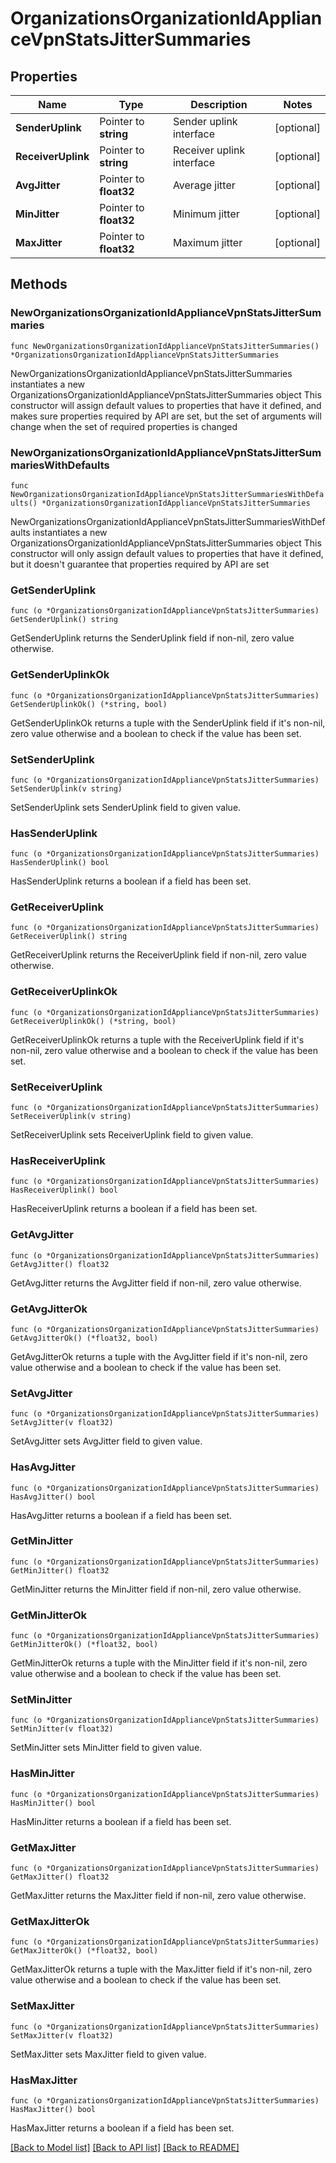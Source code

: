# OrganizationsOrganizationIdApplianceVpnStatsJitterSummaries

## Properties

Name | Type | Description | Notes
------------ | ------------- | ------------- | -------------
**SenderUplink** | Pointer to **string** | Sender uplink interface | [optional] 
**ReceiverUplink** | Pointer to **string** | Receiver uplink interface | [optional] 
**AvgJitter** | Pointer to **float32** | Average jitter | [optional] 
**MinJitter** | Pointer to **float32** | Minimum jitter | [optional] 
**MaxJitter** | Pointer to **float32** | Maximum jitter | [optional] 

## Methods

### NewOrganizationsOrganizationIdApplianceVpnStatsJitterSummaries

`func NewOrganizationsOrganizationIdApplianceVpnStatsJitterSummaries() *OrganizationsOrganizationIdApplianceVpnStatsJitterSummaries`

NewOrganizationsOrganizationIdApplianceVpnStatsJitterSummaries instantiates a new OrganizationsOrganizationIdApplianceVpnStatsJitterSummaries object
This constructor will assign default values to properties that have it defined,
and makes sure properties required by API are set, but the set of arguments
will change when the set of required properties is changed

### NewOrganizationsOrganizationIdApplianceVpnStatsJitterSummariesWithDefaults

`func NewOrganizationsOrganizationIdApplianceVpnStatsJitterSummariesWithDefaults() *OrganizationsOrganizationIdApplianceVpnStatsJitterSummaries`

NewOrganizationsOrganizationIdApplianceVpnStatsJitterSummariesWithDefaults instantiates a new OrganizationsOrganizationIdApplianceVpnStatsJitterSummaries object
This constructor will only assign default values to properties that have it defined,
but it doesn't guarantee that properties required by API are set

### GetSenderUplink

`func (o *OrganizationsOrganizationIdApplianceVpnStatsJitterSummaries) GetSenderUplink() string`

GetSenderUplink returns the SenderUplink field if non-nil, zero value otherwise.

### GetSenderUplinkOk

`func (o *OrganizationsOrganizationIdApplianceVpnStatsJitterSummaries) GetSenderUplinkOk() (*string, bool)`

GetSenderUplinkOk returns a tuple with the SenderUplink field if it's non-nil, zero value otherwise
and a boolean to check if the value has been set.

### SetSenderUplink

`func (o *OrganizationsOrganizationIdApplianceVpnStatsJitterSummaries) SetSenderUplink(v string)`

SetSenderUplink sets SenderUplink field to given value.

### HasSenderUplink

`func (o *OrganizationsOrganizationIdApplianceVpnStatsJitterSummaries) HasSenderUplink() bool`

HasSenderUplink returns a boolean if a field has been set.

### GetReceiverUplink

`func (o *OrganizationsOrganizationIdApplianceVpnStatsJitterSummaries) GetReceiverUplink() string`

GetReceiverUplink returns the ReceiverUplink field if non-nil, zero value otherwise.

### GetReceiverUplinkOk

`func (o *OrganizationsOrganizationIdApplianceVpnStatsJitterSummaries) GetReceiverUplinkOk() (*string, bool)`

GetReceiverUplinkOk returns a tuple with the ReceiverUplink field if it's non-nil, zero value otherwise
and a boolean to check if the value has been set.

### SetReceiverUplink

`func (o *OrganizationsOrganizationIdApplianceVpnStatsJitterSummaries) SetReceiverUplink(v string)`

SetReceiverUplink sets ReceiverUplink field to given value.

### HasReceiverUplink

`func (o *OrganizationsOrganizationIdApplianceVpnStatsJitterSummaries) HasReceiverUplink() bool`

HasReceiverUplink returns a boolean if a field has been set.

### GetAvgJitter

`func (o *OrganizationsOrganizationIdApplianceVpnStatsJitterSummaries) GetAvgJitter() float32`

GetAvgJitter returns the AvgJitter field if non-nil, zero value otherwise.

### GetAvgJitterOk

`func (o *OrganizationsOrganizationIdApplianceVpnStatsJitterSummaries) GetAvgJitterOk() (*float32, bool)`

GetAvgJitterOk returns a tuple with the AvgJitter field if it's non-nil, zero value otherwise
and a boolean to check if the value has been set.

### SetAvgJitter

`func (o *OrganizationsOrganizationIdApplianceVpnStatsJitterSummaries) SetAvgJitter(v float32)`

SetAvgJitter sets AvgJitter field to given value.

### HasAvgJitter

`func (o *OrganizationsOrganizationIdApplianceVpnStatsJitterSummaries) HasAvgJitter() bool`

HasAvgJitter returns a boolean if a field has been set.

### GetMinJitter

`func (o *OrganizationsOrganizationIdApplianceVpnStatsJitterSummaries) GetMinJitter() float32`

GetMinJitter returns the MinJitter field if non-nil, zero value otherwise.

### GetMinJitterOk

`func (o *OrganizationsOrganizationIdApplianceVpnStatsJitterSummaries) GetMinJitterOk() (*float32, bool)`

GetMinJitterOk returns a tuple with the MinJitter field if it's non-nil, zero value otherwise
and a boolean to check if the value has been set.

### SetMinJitter

`func (o *OrganizationsOrganizationIdApplianceVpnStatsJitterSummaries) SetMinJitter(v float32)`

SetMinJitter sets MinJitter field to given value.

### HasMinJitter

`func (o *OrganizationsOrganizationIdApplianceVpnStatsJitterSummaries) HasMinJitter() bool`

HasMinJitter returns a boolean if a field has been set.

### GetMaxJitter

`func (o *OrganizationsOrganizationIdApplianceVpnStatsJitterSummaries) GetMaxJitter() float32`

GetMaxJitter returns the MaxJitter field if non-nil, zero value otherwise.

### GetMaxJitterOk

`func (o *OrganizationsOrganizationIdApplianceVpnStatsJitterSummaries) GetMaxJitterOk() (*float32, bool)`

GetMaxJitterOk returns a tuple with the MaxJitter field if it's non-nil, zero value otherwise
and a boolean to check if the value has been set.

### SetMaxJitter

`func (o *OrganizationsOrganizationIdApplianceVpnStatsJitterSummaries) SetMaxJitter(v float32)`

SetMaxJitter sets MaxJitter field to given value.

### HasMaxJitter

`func (o *OrganizationsOrganizationIdApplianceVpnStatsJitterSummaries) HasMaxJitter() bool`

HasMaxJitter returns a boolean if a field has been set.


[[Back to Model list]](../README.md#documentation-for-models) [[Back to API list]](../README.md#documentation-for-api-endpoints) [[Back to README]](../README.md)


